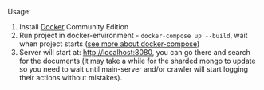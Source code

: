 Usage:
1. Install [Docker](https://www.docker.com/) Community Edition
2. Run project in docker-environment - `docker-compose up --build`, wait when project starts
([see more about docker-compose](https://docs.docker.com/compose/))
3. Server will start at: [http://localhost:8080](http://localhost:8080), you can go there and search for the documents (it may take a while for the sharded mongo to update so you need to wait until main-server and/or crawler will start logging their actions without mistakes).
